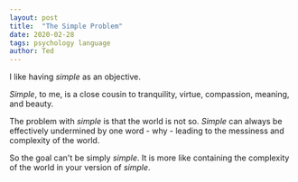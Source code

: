 ```yaml
---
layout: post
title:  "The Simple Problem"
date: 2020-02-28
tags: psychology language
author: Ted
---
```


I like having _simple_ as an objective.

_Simple_, to me, is a close cousin to tranquility, virtue, compassion, meaning, and beauty.

The problem with _simple_ is that the world is not so. _Simple_ can always be effectively undermined by one word - why - leading to the messiness and complexity of the world.

So the goal can't be simply _simple_. It is more like containing the complexity of the world in your version of _simple_.
